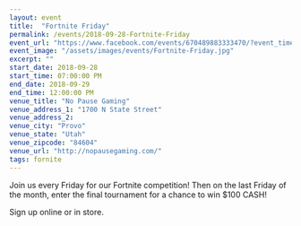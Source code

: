 ```yaml
---
layout: event
title:  "Fortnite Friday"
permalink: /events/2018-09-28-Fortnite-Friday
event_url: "https://www.facebook.com/events/670489883333470/?event_time_id=670489933333465"
event_image: "/assets/images/events/Fortnite-Friday.jpg"
excerpt: ""
start_date: 2018-09-28
start_time: 07:00:00 PM
end_date: 2018-09-29
end_time: 12:00:00 PM
venue_title: "No Pause Gaming"
venue_address_1: "1700 N State Street"
venue_address_2:
venue_city: "Provo"
venue_state: "Utah"
venue_zipcode: "84604"
venue_url: "http://nopausegaming.com/"
tags: fornite
---
```


Join us every Friday for our Fortnite competition! Then on the last Friday of the month, enter the final tournament for a chance to win $100 CASH! 

Sign up online or in store.